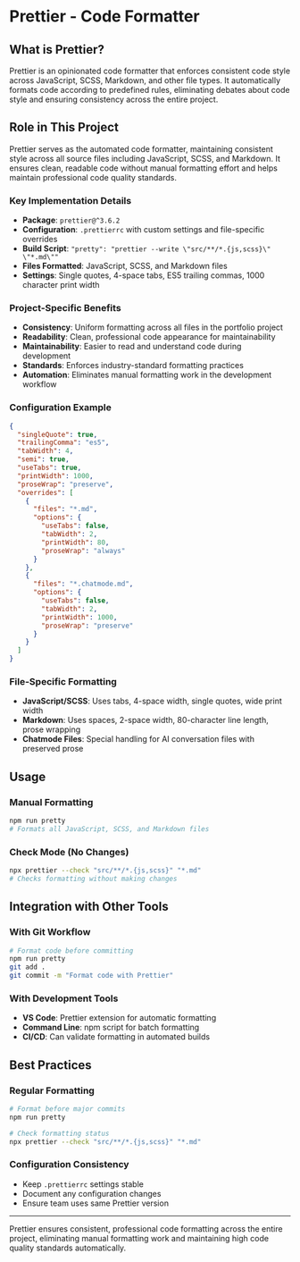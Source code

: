 # Prettier - Code Formatter

## What is Prettier?

Prettier is an opinionated code formatter that enforces consistent code style
across JavaScript, SCSS, Markdown, and other file types. It automatically
formats code according to predefined rules, eliminating debates about code style
and ensuring consistency across the entire project.

## Role in This Project

Prettier serves as the automated code formatter, maintaining consistent style
across all source files including JavaScript, SCSS, and Markdown. It ensures
clean, readable code without manual formatting effort and helps maintain
professional code quality standards.

### Key Implementation Details

- **Package**: `prettier@^3.6.2`
- **Configuration**: `.prettierrc` with custom settings and file-specific
  overrides
- **Build Script**:
  `"pretty": "prettier --write \"src/**/*.{js,scss}\" \"*.md\""`
- **Files Formatted**: JavaScript, SCSS, and Markdown files
- **Settings**: Single quotes, 4-space tabs, ES5 trailing commas, 1000 character
  print width

### Project-Specific Benefits

- **Consistency**: Uniform formatting across all files in the portfolio project
- **Readability**: Clean, professional code appearance for maintainability
- **Maintainability**: Easier to read and understand code during development
- **Standards**: Enforces industry-standard formatting practices
- **Automation**: Eliminates manual formatting work in the development workflow

### Configuration Example

```json
{
  "singleQuote": true,
  "trailingComma": "es5",
  "tabWidth": 4,
  "semi": true,
  "useTabs": true,
  "printWidth": 1000,
  "proseWrap": "preserve",
  "overrides": [
    {
      "files": "*.md",
      "options": {
        "useTabs": false,
        "tabWidth": 2,
        "printWidth": 80,
        "proseWrap": "always"
      }
    },
    {
      "files": "*.chatmode.md",
      "options": {
        "useTabs": false,
        "tabWidth": 2,
        "printWidth": 1000,
        "proseWrap": "preserve"
      }
    }
  ]
}
```

### File-Specific Formatting

- **JavaScript/SCSS**: Uses tabs, 4-space width, single quotes, wide print width
- **Markdown**: Uses spaces, 2-space width, 80-character line length, prose
  wrapping
- **Chatmode Files**: Special handling for AI conversation files with preserved
  prose

## Usage

### Manual Formatting

```bash
npm run pretty
# Formats all JavaScript, SCSS, and Markdown files
```

### Check Mode (No Changes)

```bash
npx prettier --check "src/**/*.{js,scss}" "*.md"
# Checks formatting without making changes
```

## Integration with Other Tools

### With Git Workflow

```bash
# Format code before committing
npm run pretty
git add .
git commit -m "Format code with Prettier"
```

### With Development Tools

- **VS Code**: Prettier extension for automatic formatting
- **Command Line**: npm script for batch formatting
- **CI/CD**: Can validate formatting in automated builds

## Best Practices

### Regular Formatting

```bash
# Format before major commits
npm run pretty

# Check formatting status
npx prettier --check "src/**/*.{js,scss}" "*.md"
```

### Configuration Consistency

- Keep `.prettierrc` settings stable
- Document any configuration changes
- Ensure team uses same Prettier version

---

Prettier ensures consistent, professional code formatting across the entire
project, eliminating manual formatting work and maintaining high code quality
standards automatically.
